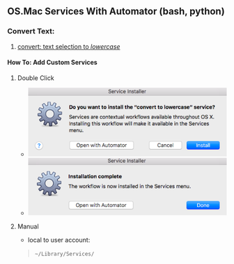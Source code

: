 ## OS.Mac Services With Automator (bash, python) ##

### Convert Text: ###

1. [convert: text selection to _lowercase_](https://raw.githubusercontent.com/climateamante/macos.dev/master/services/source/convert_to_lowercase.workflow.tar)


#### How To: Add Custom Services ####

1. Double Click

	- ![install os.mac service with double click](/images/os.mac.service.install.png)
	- ![install os.mac service with double click](/images/os.mac.service.installed.png)
1. Manual

	- local to user account:
	>  `~/Library/Services/`
